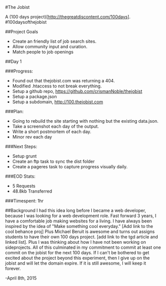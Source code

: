 #The Jobist

A (100 days project)[http://thegreatdiscontent.com/100days]. #100daysofthejobist

##Project Goals
* Create an friendly list of job search sites.
* Allow community input and curation.
* Match people to job openings

##Day 1

###Progress:
* Found out that thejobist.com was returning a 404.
* Modified .htaccess to not break everything.
* Setup a github repo, https://github.com/crismanNoble/thejobist
* Setup a package.json
* Setup a subdomain, http://100.thejobist.com

###Plan:
* Going to rebuild the site starting with nothing but the existing data.json.
* Take a screenshot each day of the output.
* Write a short postmortem of each day.
* Minor rev each day

###Next Steps:
* Setup grunt
* Create an ftp task to sync the dist folder
* Create a pageres task to capture progress visually daily.

###EOD Stats:
* 5 Requests
* 48.8kb Transferred

###Timespent:
1hr


##Background
I had this idea long before I became a web developer, because I was looking for a web development role. Fast forward 3 years, I have a comfortable job making websites for a living. I have always been inspired by the idea of "Make something cool everyday." [Add link to the cool behance proj] Plus Michael Beruit is awesome and turns out assigns students to have their own 100 days project. [add link to the tgd article and linked list]. Plus I was thinking about how I have not been working on sideprojects. All of this culminated in my commitment to commit at least one commit on the jobist for the next 100 days. If I can't be bothered to get excited about the project beyond this experiment, then I give up on the jobist and will let the domain expire. If it is still awesome, I will keep it forever.

-April 8th, 2015